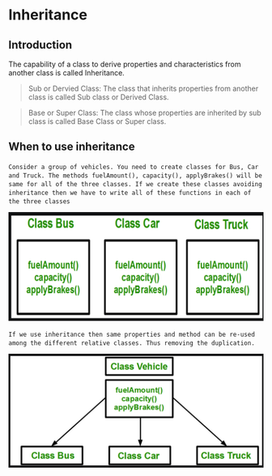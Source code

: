 # Inheritance

## Introduction

The capability of a class to derive properties and characteristics from another class is called Inheritance.

> Sub or Dervied Class: The class that inherits properties from another class is called Sub class or Derived Class. 

> Base or Super Class: The class whose properties are inherited by sub class is called Base Class or Super class. 

## When to use inheritance

`
Consider a group of vehicles. You need to create classes for Bus, Car and Truck. The methods fuelAmount(), capacity(), applyBrakes() will be same for all of the three classes. If we create these classes avoiding inheritance then we have to write all of these functions in each of the three classes
`

![inheritance](../images/inheritance-1.png)

`
If we use inheritance then same properties and method can be re-used among the different relative classes. Thus removing the duplication.
`

![inheritance](../images/inheritance-2.png)

